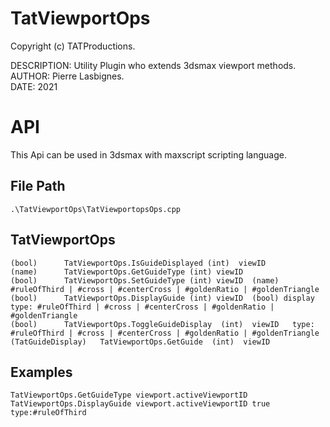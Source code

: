 # TatViewportOps

Copyright (c) TATProductions.

DESCRIPTION: Utility Plugin who extends 3dsmax viewport methods.<br />
AUTHOR: Pierre Lasbignes.<br />
DATE: 2021<br />

# API

This Api can be used in 3dsmax with maxscript scripting language.

## File Path 
	.\TatViewportOps\TatViewportopsOps.cpp

## TatViewportOps

	(bool)		TatViewportOps.IsGuideDisplayed (int)  viewID 
	(name)		TatViewportOps.GetGuideType (int) viewID
	(bool)		TatViewportOps.SetGuideType (int) viewID  (name)  #ruleOfThird | #cross | #centerCross | #goldenRatio | #goldenTriangle 
	(bool)		TatViewportOps.DisplayGuide (int) viewID  (bool) display  type: #ruleOfThird | #cross | #centerCross | #goldenRatio | #goldenTriangle 
	(bool)		TatViewportOps.ToggleGuideDisplay  (int)  viewID   type: #ruleOfThird | #cross | #centerCross | #goldenRatio | #goldenTriangle 
	(TatGuideDisplay)	TatViewportOps.GetGuide  (int)  viewID 

## Examples
	TatViewportOps.GetGuideType viewport.activeViewportID
	TatViewportOps.DisplayGuide viewport.activeViewportID true type:#ruleOfThird

